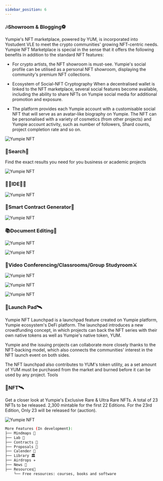 ```yaml
---
sidebar_position: 6
---
```


### 🎶Showroom & Blogging⚽
Yumpie's NFT marketplace, powered by YUM, is incorporated into Yostudent VLE to meet the crypto communities' growing NFT-centric needs. Yumpie NFT Marketplace is special in the sense that it offers the following benefits in addition to the standard NFT features:

* For crypto artists, the NFT showroom is must-see. Yumpie's social profile can be utilised as a personal NFT showroom, displaying the community's premium NFT collections.

* Ecosystem of Social-NFT Cryptography When a decentralised wallet is linked to the NFT marketplace, several social features become available, including the ability to share NFTs on Yumpie social media for additional promotion and exposure.

* The platform provides each Yumpie account with a customisable social NFT that will serve as an avatar-like biography on Yumpie. The NFT can be personalised with a variety of cosmetics (from other projects) and Yumpie account activity, such as number of followers, Shard counts, project completion rate and so on.

![Yumpie NFT](../../static/img/yostudent.png)


### 🔦Search🔎
Find the exact results you need for you business or academic projects 

![Yumpie NFT](../../static/img/search.png)

### 👩‍💻IDE👨‍💻 

![Yumpie NFT](../../static/img/ide.png)

### 🔐Smart Contract Generator🧾 
![Yumpie NFT](../../static/img/smart.png)

### 📚Document Editing📝 

![Yumpie NFT](../../static/img/doc.png)

![Yumpie NFT](../../static/img/doc1.png)

### 🎥Video Conferencing/Classrooms/Group Studyroom⚔ 

![Yumpie NFT](../../static/img/vc1.png)

![Yumpie NFT](../../static/img/vc2.png)

![Yumpie NFT](../../static/img/videocall.gif)



### 🚀Launch Pad🛰 
Yumpie NFT Launchpad is a launchpad feature created on Yumpie platform, Yumpie ecosystem's DeFi platform. The launchpad introduces a new crowdfunding concept, in which projects can back the NFT series with their own native tokens as well as Yumpie's native token, YUM.

Yumpie and the issuing projects can collaborate more closely thanks to the NFT-backing model, which also connects the communities' interest in the NFT launch event on both sides.

The NFT launchpad also contributes to YUM's token utility, as a set amount of YUM must be purchased from the market and burned before it can be used by any project.
Tools

### 🚀NFT🛰 
Get a closer look at Yumpie's Exclusive Rare & Ultra Rare NFTs. A total of 23 NFTs to be released. 2,300 mintable for the first 22 Editions. For the 23rd Edition, Only 23 will be released for (auction).

![Yumpie NFT](../../static/img/NFT.gif)

```bash
More Features (In development):
├── Mindmaps 🗿
├── Lab 🔬  
├── Contracts 📑
├── Proposals 📒
├── Calender 📅
├── Library 🏛
├── Airdrops ✈
├── News 📱
├── Resources💎 
    └── Free resources: courses, books and software
```